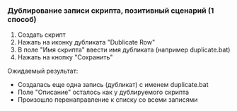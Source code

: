 ### Дублирование записи скрипта, позитивный сценарий (1 способ)

1. Создать скрипт
1. Нажать на иконку дубликата "Dublicate Row"
1. В поле "Имя скрипта" ввести имя дубликата (например duplicate.bat)
1. Нажать на кнопку "Сохранить"

Ожидаемый результат:
- Создалась еще одна запись (дубликат) с именем duplicate.bat
- Поле "Описание" осталось как у дублируемого скрипта
- Произошло перенаправление к списку со всеми записями
